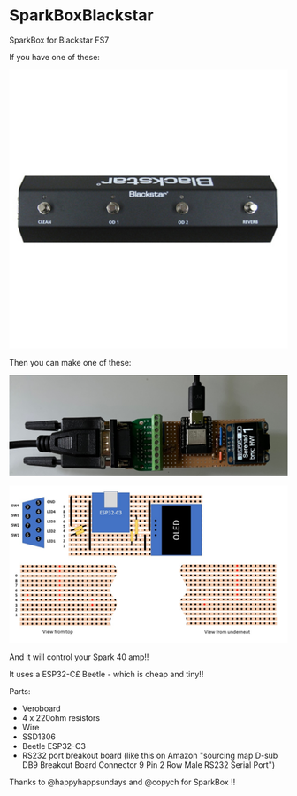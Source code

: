 # SparkBoxBlackstar
SparkBox for Blackstar FS7

If you have one of these:

<p align="center">
  <img src="https://github.com/paulhamsh/SparkBoxBlackstar/blob/main/Blackstarr FS7.jpg" width="700" title="FS7">
</p>


Then you can make one of these:

<p align="center">
  <img src="https://github.com/paulhamsh/SparkBoxBlackstar/blob/main/Blackstar Circuit.jpg" width="700" title="FS7">
</p>

<p align="center">
  <img src="https://github.com/paulhamsh/SparkBoxBlackstar/blob/main/Blackstar Pedal.jpg" width="700" title="FS7">
</p>


And it will control your Spark 40 amp!! 

It uses a ESP32-C£ Beetle - which is cheap and tiny!!    


Parts:  
- Veroboard   
- 4 x 220ohm resistors   
- Wire   
- SSD1306   
- Beetle ESP32-C3 
- RS232 port breakout board (like this on Amazon "sourcing map D-sub DB9 Breakout Board Connector 9 Pin 2 Row Male RS232 Serial Port")  

Thanks to @happyhappsundays and @copych for SparkBox !!
